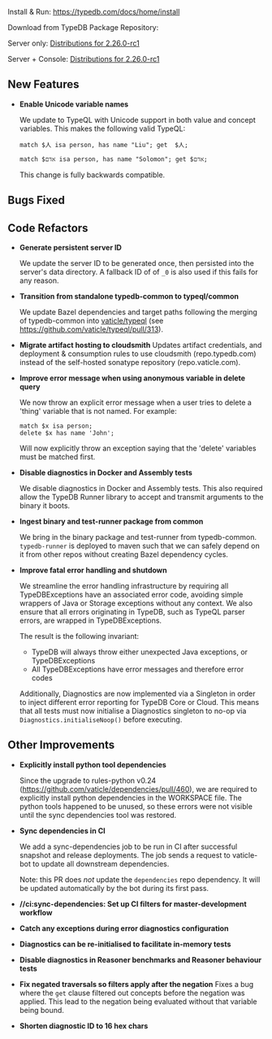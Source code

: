 Install & Run: https://typedb.com/docs/home/install

Download from TypeDB Package Repository: 

Server only: [Distributions for 2.26.0-rc1](https://cloudsmith.io/~typedb/repos/public-release/packages/?q=name:^typedb-server+version:2.26.0-rc1)

Server + Console: [Distributions for 2.26.0-rc1](https://cloudsmith.io/~typedb/repos/public-release/packages/?q=name:^typedb-all+version:2.26.0-rc1)


## New Features
- **Enable Unicode variable names**
  
  We update to TypeQL with Unicode support in both value and concept variables. This makes the following valid TypeQL:
  
  ```
  match $人 isa person, has name "Liu"; get  $人;
  ```
  
  ```
  match $אדם isa person, has name "Solomon"; get $אדם;
  ```
  
  This change is fully backwards compatible.
  
  

## Bugs Fixed


## Code Refactors
- **Generate persistent server ID**
  
  We update the server ID to be generated once, then persisted into the server's data directory. A fallback ID of of `_0` is also used if this fails for any reason.
  
  
- **Transition from standalone typedb-common to typeql/common**
  
  We update Bazel dependencies and target paths following the merging of typedb-common into [vaticle/typeql](https://github.com/vaticle/typeql/) (see https://github.com/vaticle/typeql/pull/313).
  
- **Migrate artifact hosting to cloudsmith**
  Updates artifact credentials, and deployment & consumption rules to use cloudsmith (repo.typedb.com) instead of the self-hosted sonatype repository (repo.vaticle.com).
  
  
- **Improve error message when using anonymous variable in delete query**
  
  We now throw an explicit error message when a user tries to delete a 'thing' variable that is not named.
  For example:
  ```
  match $x isa person;
  delete $x has name 'John';
  ```
  
  Will now explicitly throw an exception saying that the 'delete' variables must be matched first.
  
  
- **Disable diagnostics in Docker and Assembly tests**
  
  We disable diagnostics in Docker and Assembly tests. This also required allow the TypeDB Runner library to accept and transmit arguments to the binary it boots.
  
  
- **Ingest binary and test-runner package from common**
  
  We bring in the binary package and test-runner from typedb-common. `typedb-runner` is deployed to maven such that we can safely depend on it from other repos without creating Bazel dependency cycles.
  
- **Improve fatal error handling and shutdown**
  
  We streamline the error handling infrastructure by requiring all TypeDBExceptions have an associated error code, avoiding simple wrappers of Java or Storage exceptions without any context. We also ensure that all errors originating in TypeDB, such as TypeQL parser errors, are wrapped in TypeDBExceptions.
  
  The result is the following invariant:
  - TypeDB will always throw either unexpected Java exceptions, or TypeDBExceptions
  - All TypeDBExceptions have error messages and therefore error codes
  
  Additionally, Diagnostics are now implemented via a Singleton in order to inject different error reporting for TypeDB Core or Cloud. This means that all tests must now initialise a Diagnostics singleton to no-op via `Diagnostics.initialiseNoop()` before executing.
  
  

## Other Improvements
- **Explicitly install python tool dependencies**
  
  Since the upgrade to rules-python v0.24 (https://github.com/vaticle/dependencies/pull/460), we are required to explicitly install python dependencies in the WORKSPACE file. The python tools happened to be unused, so these errors were not visible until the sync dependencies tool was restored.
  
- **Sync dependencies in CI**
  
  We add a sync-dependencies job to be run in CI after successful snapshot and release deployments. The job sends a request to vaticle-bot to update all downstream dependencies.
  
  Note: this PR does _not_ update the `dependencies` repo dependency. It will be updated automatically by the bot during its first pass.
  
- **//ci:sync-dependencies: Set up CI filters for master-development workflow**

- **Catch any exceptions during error diagnostics configuration**

- **Diagnostics can be re-initialised to facilitate in-memory tests**

- **Disable diagnostics in Reasoner benchmarks and Reasoner behaviour tests**

- **Fix negated traversals so filters apply after the negation**
  Fixes a bug where the `get` clause filtered out concepts before the negation was applied. This lead to the negation being evaluated without that variable being bound.
  
  
- **Shorten diagnostic ID to 16 hex chars**

    
